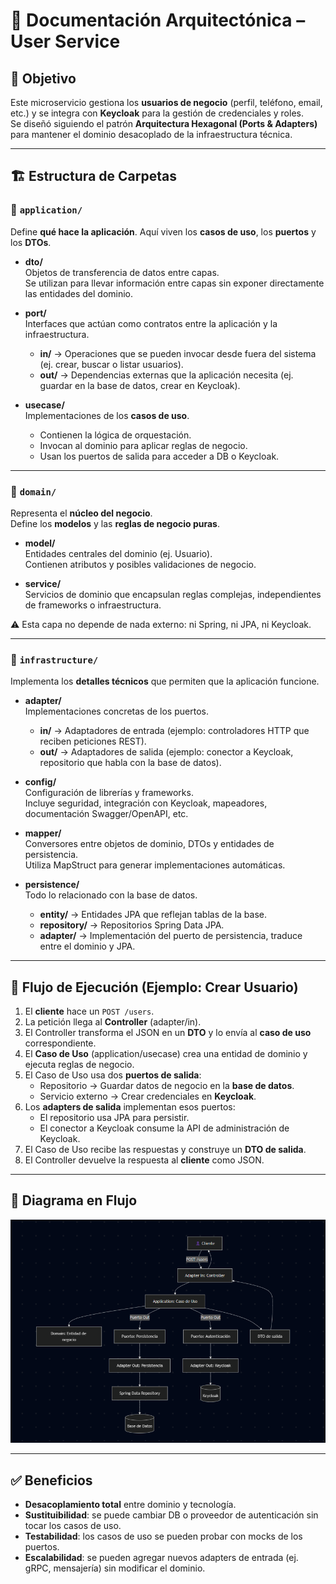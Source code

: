 # 📘 Documentación Arquitectónica – User Service

## 🎯 Objetivo
Este microservicio gestiona los **usuarios de negocio** (perfil, teléfono, email, etc.) y se integra con **Keycloak** para la gestión de credenciales y roles.  
Se diseñó siguiendo el patrón **Arquitectura Hexagonal (Ports & Adapters)** para mantener el dominio desacoplado de la infraestructura técnica.

---

## 🏗️ Estructura de Carpetas

### 📂 `application/`
Define **qué hace la aplicación**. Aquí viven los **casos de uso**, los **puertos** y los **DTOs**.

- **dto/**  
  Objetos de transferencia de datos entre capas.  
  Se utilizan para llevar información entre capas sin exponer directamente las entidades del dominio.

- **port/**  
  Interfaces que actúan como contratos entre la aplicación y la infraestructura.  
  - **in/** → Operaciones que se pueden invocar desde fuera del sistema (ej. crear, buscar o listar usuarios).  
  - **out/** → Dependencias externas que la aplicación necesita (ej. guardar en la base de datos, crear en Keycloak).

- **usecase/**  
  Implementaciones de los **casos de uso**.  
  - Contienen la lógica de orquestación.  
  - Invocan al dominio para aplicar reglas de negocio.  
  - Usan los puertos de salida para acceder a DB o Keycloak.  

---

### 📂 `domain/`
Representa el **núcleo del negocio**.  
Define los **modelos** y las **reglas de negocio puras**.

- **model/**  
  Entidades centrales del dominio (ej. Usuario).  
  Contienen atributos y posibles validaciones de negocio.

- **service/**  
  Servicios de dominio que encapsulan reglas complejas, independientes de frameworks o infraestructura.  

⚠️ Esta capa no depende de nada externo: ni Spring, ni JPA, ni Keycloak.

---

### 📂 `infrastructure/`
Implementa los **detalles técnicos** que permiten que la aplicación funcione.

- **adapter/**  
  Implementaciones concretas de los puertos.  
  - **in/** → Adaptadores de entrada (ejemplo: controladores HTTP que reciben peticiones REST).  
  - **out/** → Adaptadores de salida (ejemplo: conector a Keycloak, repositorio que habla con la base de datos).  

- **config/**  
  Configuración de librerías y frameworks.  
  Incluye seguridad, integración con Keycloak, mapeadores, documentación Swagger/OpenAPI, etc.

- **mapper/**  
  Conversores entre objetos de dominio, DTOs y entidades de persistencia.  
  Utiliza MapStruct para generar implementaciones automáticas.

- **persistence/**  
  Todo lo relacionado con la base de datos.  
  - **entity/** → Entidades JPA que reflejan tablas de la base.  
  - **repository/** → Repositorios Spring Data JPA.  
  - **adapter/** → Implementación del puerto de persistencia, traduce entre el dominio y JPA.

---

## 🔄 Flujo de Ejecución (Ejemplo: Crear Usuario)

1. El **cliente** hace un `POST /users`.  
2. La petición llega al **Controller** (adapter/in).  
3. El Controller transforma el JSON en un **DTO** y lo envía al **caso de uso** correspondiente.  
4. El **Caso de Uso** (application/usecase) crea una entidad de dominio y ejecuta reglas de negocio.  
5. El Caso de Uso usa dos **puertos de salida**:
   - Repositorio → Guardar datos de negocio en la **base de datos**.  
   - Servicio externo → Crear credenciales en **Keycloak**.  
6. Los **adapters de salida** implementan esos puertos:  
   - El repositorio usa JPA para persistir.  
   - El conector a Keycloak consume la API de administración de Keycloak.  
7. El Caso de Uso recibe las respuestas y construye un **DTO de salida**.  
8. El Controller devuelve la respuesta al **cliente** como JSON.

---

## 📖 Diagrama en Flujo
![img_1.png](img_1.png)

---

## ✅ Beneficios
- **Desacoplamiento total** entre dominio y tecnología.  
- **Sustituibilidad**: se puede cambiar DB o proveedor de autenticación sin tocar los casos de uso.  
- **Testabilidad**: los casos de uso se pueden probar con mocks de los puertos.  
- **Escalabilidad**: se pueden agregar nuevos adapters de entrada (ej. gRPC, mensajería) sin modificar el dominio.  
